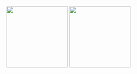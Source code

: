 <div align="center">
   <div>
    <img height=165 src="https://github-readme-stats.vercel.app/api?username=hindbeer&theme=gotham&show_icons=true">
    <img height=165 src="https://github-readme-stats.vercel.app/api/top-langs/?username=hindbeer&theme=gotham&layout=compact">
  </div>
</div>